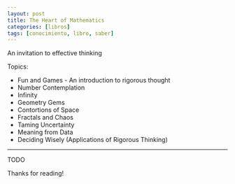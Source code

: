 ```yaml
---
layout: post
title: The Heart of Mathematics
categories: [libros]
tags: [conocimiento, libro, saber]
---
```


<!--Resumen-->

An invitation to effective thinking

Topics:
- Fun and Games - An introduction to rigorous thought
- Number Contemplation
- Infinity
- Geometry Gems
- Contortions of Space
- Fractals and Chaos
- Taming Uncertainty
- Meaning from Data
- Deciding Wisely (Applications of Rigorous Thinking)

---

<!--more-->
TODO
  
Thanks for reading!